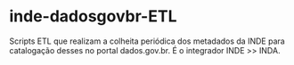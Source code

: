 # inde-dadosgovbr-ETL
Scripts ETL que realizam a colheita periódica dos metadados da INDE para catalogação desses no portal dados.gov.br. É o integrador INDE >> INDA.
